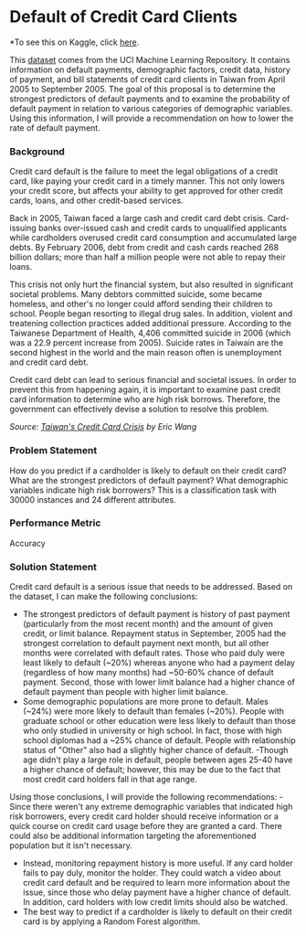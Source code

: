 # Default of Credit Card Clients

\*To see this on Kaggle, click [here]().

This [dataset](https://archive.ics.uci.edu/ml/datasets/default+of+credit+card+clients) comes from the UCI Machine Learning Repository. It contains information on default payments, demographic factors, credit data, history of payment, and bill statements of credit card clients in Taiwan from April 2005 to September 2005. The goal of this proposal is to determine the strongest predictors of default payments and to examine the probability of default payment in relation to various categories of demographic variables. Using this information, I will provide a recommendation on how to lower the rate of default payment.

### Background

Credit card default is the failure to meet the legal obligations of a credit card, like paying your credit card in a timely manner. This not only lowers your credit score, but affects your ability to get approved for other credit cards, loans, and other credit-based services. 

Back in 2005, Taiwan faced a large cash and credit card debt crisis. Card-issuing banks over-issued cash and credit cards to unqualified applicants while cardholders overused credit card consumption and accumulated large debts. By February 2006, debt from credit and cash cards reached 268 billion dollars; more than half a million people were not able to repay their loans. 

This crisis not only hurt the financial system, but also resulted in significant societal problems. Many debtors committed suicide, some became homeless, and other's no longer could afford sending their children to school. People began resorting to illegal drug sales. In addition, violent and treatening collection practices added additional pressure. According to the Taiwanese Department of Health, 4,406 committed suicide in 2006 (which was a 22.9 percent increase from 2005). Suicide rates in Taiwain are the second highest in the world and the main reason often is unemployment and credit card debt.

Credit card debt can lead to serious financial and societal issues. In order to prevent this from happening again, it is important to examine past credit card information to determine who are high risk borrows. Therefore, the government can effectively devise a solution to resolve this problem. 

*Source: [Taiwan's Credit Card Crisis](https://sevenpillarsinstitute.org/case-studies/taiwans-credit-card-crisis/) by Eric Wang*

### Problem Statement

How do you predict if a cardholder is likely to default on their credit card? What are the strongest predictors of default payment? What demographic variables indicate high risk borrowers? This is a classification task with 30000 instances and 24 different attributes.

### Performance Metric

Accuracy

### Solution Statement

Credit card default is a serious issue that needs to be addressed. Based on the dataset, I can make the following conclusions:

- The strongest predictors of default payment is history of past payment (particularly from the most recent month) and the amount of given credit, or limit balance. Repayment status in September, 2005 had the strongest correlation to default payment next month, but all other months were correlated with default rates. Those who paid duly were least likely to default (~20%) whereas anyone who had a payment delay (regardless of how many months) had ~50-60% chance of default payment. Second, those with lower limit balance had a higher chance of default payment than people with higher limit balance.
- Some demographic populations are more prone to default. Males (~24%) were more likely to default than females (~20%). People with graduate school or other education were less likely to default than those who only studied in university or high school. In fact, those with high school diplomas had a ~25% chance of default. People with relationship status of "Other" also had a slightly higher chance of default.
-Though age didn't play a large role in default, people between ages 25-40 have a higher chance of default; however, this may be due to the fact that most credit card holders fall in that age range.

Using those conclusions, I will provide the following recommendations:
-Since there weren't any extreme demographic variables that indicated high risk borrowers, every credit card holder should receive information or a quick course on credit card usage before they are granted a card. There could also be additional information targeting the aforementioned population but it isn't necessary.
- Instead, monitoring repayment history is more useful. If any card holder fails to pay duly, monitor the holder. They could watch a video about credit card default and be required to learn more information about the issue, since those who delay payment have a higher chance of default. In addition, card holders with low credit limits should also be watched.
- The best way to predict if a cardholder is likely to default on their credit card is by applying a Random Forest algorithm.
